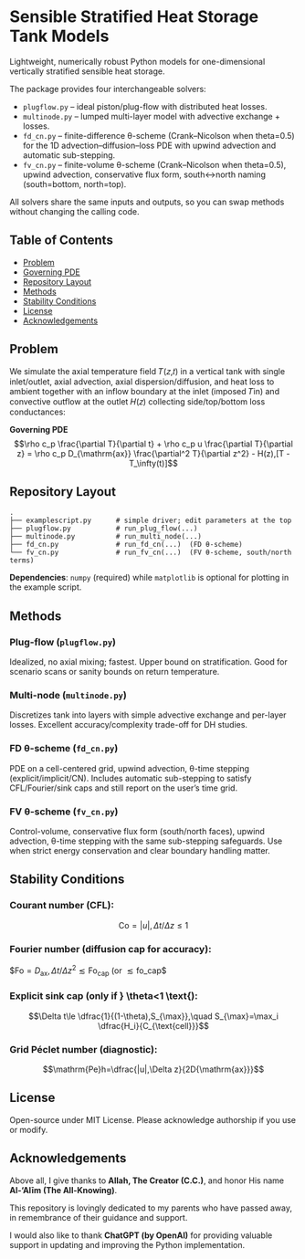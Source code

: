 # Sensible Stratified Heat Storage Tank Models
Lightweight, numerically robust Python models for one-dimensional vertically stratified sensible heat storage. 

The package provides four interchangeable solvers:
+ `plugflow.py` – ideal piston/plug-flow with distributed heat losses.
+ `multinode.py` – lumped multi-layer model with advective exchange + losses.
+ `fd_cn.py` – finite-difference θ-scheme (Crank–Nicolson when theta=0.5) for the 1D advection–diffusion–loss PDE with upwind advection and automatic sub-stepping.
+ `fv_cn.py` – finite-volume θ-scheme (Crank–Nicolson when theta=0.5), upwind advection, conservative flux form, south↔north naming (south=bottom, north=top).

All solvers share the same inputs and outputs, so you can swap methods without changing the calling code.

## Table of Contents
- [Problem](README.md#Problem)
- [Governing PDE](README.md#Governing-PDE)
- [Repository Layout](README.md#Repository-Layout)
- [Methods](README.md#Methods)
- [Stability Conditions](README.md#Stability-Conditions)
- [License](README.md#License)
- [Acknowledgements](README.md#Acknowledgements)

## Problem
We simulate the axial temperature field 𝑇(𝑧,𝑡) in a vertical tank with single inlet/outlet, axial advection, axial dispersion/diffusion, and heat loss to ambient together with an inflow boundary at the inlet (imposed 𝑇in) and convective outflow at the outlet 𝐻(𝑧) collecting side/top/bottom loss conductances:

**Governing PDE**\
$$\rho c_p \frac{\partial T}{\partial t} + \rho c_p u \frac{\partial T}{\partial z} = \rho c_p D_{\mathrm{ax}} \frac{\partial^2 T}{\partial z^2} - H(z),[T - T_\infty(t)]$$

## Repository Layout
```
.
├── examplescript.py      # simple driver; edit parameters at the top
├── plugflow.py           # run_plug_flow(...)
├── multinode.py          # run_multi_node(...)
├── fd_cn.py              # run_fd_cn(...)  (FD θ-scheme)
└── fv_cn.py              # run_fv_cn(...)  (FV θ-scheme, south/north terms)

```
**Dependencies**: `numpy` (required) while `matplotlib` is optional for plotting in the example script.

## Methods
### Plug-flow (`plugflow.py`)
Idealized, no axial mixing; fastest. Upper bound on stratification. Good for scenario scans or sanity bounds on return temperature.

### Multi-node (`multinode.py`)
Discretizes tank into layers with simple advective exchange and per-layer losses. Excellent accuracy/complexity trade-off for DH studies.

### FD θ-scheme (`fd_cn.py`)
PDE on a cell-centered grid, upwind advection, θ-time stepping (explicit/implicit/CN). Includes automatic sub-stepping to satisfy CFL/Fourier/sink caps and still report on the user’s time grid.

### FV θ-scheme (`fv_cn.py`)
Control-volume, conservative flux form (south/north faces), upwind advection, θ-time stepping with the same sub-stepping safeguards. Use when strict energy conservation and clear boundary handling matter.

## Stability Conditions
### Courant number (CFL):
$$\mathrm{Co}=|u|,\Delta t/\Delta z\le 1$$

### Fourier number (diffusion cap for accuracy): 
$$\mathrm{Fo}=D_{\mathrm{ax}},\Delta t/\Delta z^{2}\lesssim \mathrm{Fo}_{\text{cap}}$ (or $\lesssim \text{fo_cap}$$

### Explicit sink cap (only if } \theta<1 \text{):
$$\Delta t\le \dfrac{1}{(1-\theta),S_{\max}},\quad S_{\max}=\max_i \dfrac{H_i}{C_{\text{cell}}}$$

### Grid Péclet number (diagnostic):
$$\mathrm{Pe}h=\dfrac{|u|,\Delta z}{2D{\mathrm{ax}}}$$

## License
Open-source under MIT License. Please acknowledge authorship if you use or modify.

## Acknowledgements
Above all, I give thanks to **Allah, The Creator (C.C.)**, and honor His name **Al-‘Alīm (The All-Knowing)**.

This repository is lovingly dedicated to my parents who have passed away, in remembrance of their guidance and support.

I would also like to thank **ChatGPT (by OpenAI)** for providing valuable support in updating and improving the Python implementation.



















